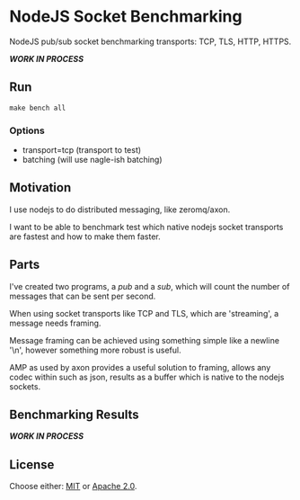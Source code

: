 # NodeJS Socket Benchmarking

NodeJS pub/sub socket benchmarking transports: TCP, TLS, HTTP, HTTPS.  

__*WORK IN PROCESS*__

## Run

```
make bench all
```
### Options

- transport=tcp (transport to test)
- batching (will use nagle-ish batching)

## Motivation

I use nodejs to do distributed messaging, like zeromq/axon.  

I want to be able to benchmark test which native nodejs socket transports are fastest and how to make them faster.

## Parts

I've created two programs, a _pub_ and a _sub_, which will count the number of messages that can be sent per second.  

When using socket transports like TCP and TLS, which are 'streaming', a message needs framing. 

Message framing can be achieved using something simple like a newline '\n', however something more robust is useful.

AMP as used by axon provides a useful solution to framing, allows any codec within such as json, results as a buffer which is native to the nodejs sockets.

## Benchmarking Results

__*WORK IN PROCESS*__

## License

Choose either: [MIT](http://opensource.org/licenses/MIT) or [Apache 2.0](http://www.apache.org/licenses/LICENSE-2.0).
